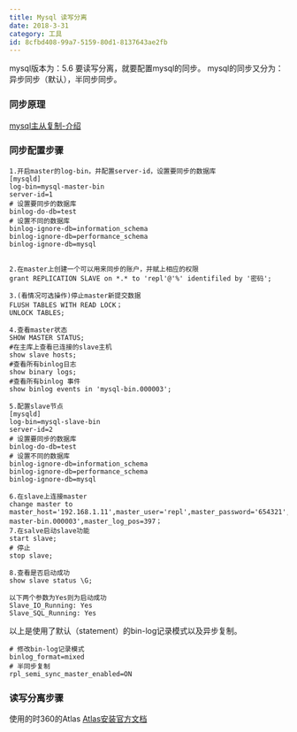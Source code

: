 ```yaml
---
title: Mysql 读写分离
date: 2018-3-31
category: 工具
id: 8cfbd408-99a7-5159-80d1-8137643ae2fb
---
```

mysql版本为：5.6
要读写分离，就要配置mysql的同步。
mysql的同步又分为：异步同步（默认），半同步同步。

### 同步原理
[mysql主从复制-介绍](https://blog.csdn.net/jesseyoung/article/details/41942467)

### 同步配置步骤
```shell
1.开启master的log-bin，并配置server-id，设置要同步的数据库
[mysqld]
log-bin=mysql-master-bin
server-id=1
# 设置要同步的数据库
binlog-do-db=test
# 设置不同的数据库
binlog-ignore-db=information_schema
binlog-ignore-db=performance_schema
binlog-ignore-db=mysql


2.在master上创建一个可以用来同步的账户，并赋上相应的权限
grant REPLICATION SLAVE on *.* to 'repl'@'%' identifiled by '密码';

3.(看情况可选操作)停止master新提交数据
FLUSH TABLES WITH READ LOCK；
UNLOCK TABLES;

4.查看master状态
SHOW MASTER STATUS;
#在主库上查看已连接的slave主机
show slave hosts;
#查看所有binlog日志
show binary logs;
#查看所有binlog 事件
show binlog events in 'mysql-bin.000003';

5.配置slave节点
[mysqld]
log-bin=mysql-slave-bin
server-id=2
# 设置要同步的数据库
binlog-do-db=test
# 设置不同的数据库
binlog-ignore-db=information_schema
binlog-ignore-db=performance_schema
binlog-ignore-db=mysql

6.在slave上连接master
change master to master_host='192.168.1.11',master_user='repl',master_password='654321',master_log_file='mysql-master-bin.000003',master_log_pos=397；
7.在salve启动slave功能
start slave;
# 停止
stop slave;

8.查看是否启动成功
show slave status \G;

以下两个参数为Yes则为启动成功
Slave_IO_Running: Yes
Slave_SQL_Running: Yes

```
以上是使用了默认（statement）的bin-log记录模式以及异步复制。

```shell
# 修改bin-log记录模式
binlog_format=mixed
# 半同步复制
rpl_semi_sync_master_enabled=ON

```
### 读写分离步骤
使用的时360的Atlas
[Atlas安装官方文档](https://github.com/Qihoo360/Atlas/wiki/Atlas%E7%9A%84%E5%AE%89%E8%A3%85)
